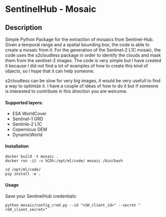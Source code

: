 # SentinelHub - Mosaic

## Description

Simple Python Package for the extraction of mosaics from Sentinel-Hub.
Given a temporal range and a spatial bounding box, the code is able to create a mosaic from it.
For the generation of the Sentinel-2 L1C mosaic, the code uses the s2cloudless package in order to identify the clouds and mask them from the sentinel-2 images. The code is very simple but I have created it because I did not find a lot of examples of how to create this kind of objects, so I hope that it can help someone. 

s2cloudless can be slow for very big images, it would be very usefull to find a way to optimize it. I have a couple of ideas of how to do it but if someone is interested to contribute in this direction you are welcome.

#### Supported layers: 

- ESA WorldCover
- Sentinel-1 GRD
- Sentinle-2 L1C
- Copernicus DEM
- DynamicWorld 


#### Installation

```
docker build -t mosaic .
docker run -it -v %CD%:/opt/ml/code/ mosaic /bin/bash
```

```
cd /opt/ml/code/
pip install -e .
```

#### Usage

Save your SentinelHub credentials:
```
python mosaic/config_cred.py --id "<SH_client_id>" --secret "<SH_client_secret>"
```
